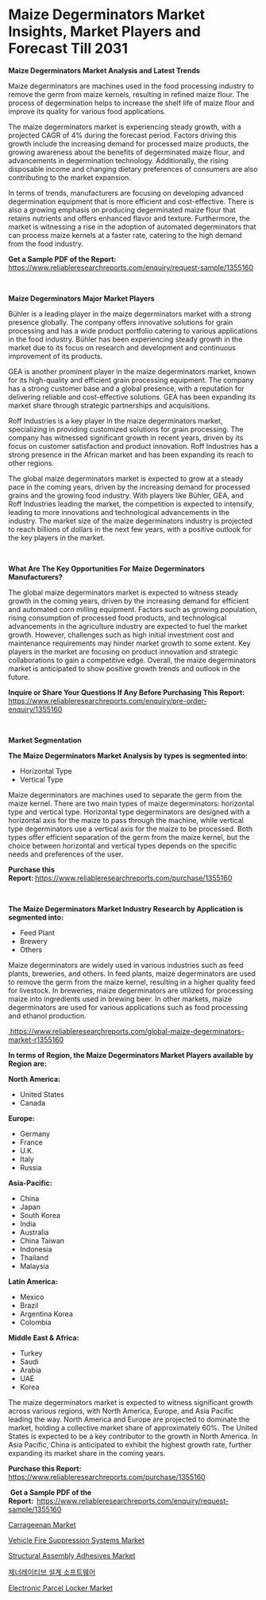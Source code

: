 <p><h1>Maize Degerminators Market Insights, Market Players and Forecast Till 2031</h1></p><p><strong>Maize Degerminators Market Analysis and Latest Trends</strong></p>
<p><p>Maize degerminators are machines used in the food processing industry to remove the germ from maize kernels, resulting in refined maize flour. The process of degermination helps to increase the shelf life of maize flour and improve its quality for various food applications.</p><p>The maize degerminators market is experiencing steady growth, with a projected CAGR of 4% during the forecast period. Factors driving this growth include the increasing demand for processed maize products, the growing awareness about the benefits of degerminated maize flour, and advancements in degermination technology. Additionally, the rising disposable income and changing dietary preferences of consumers are also contributing to the market expansion.</p><p>In terms of trends, manufacturers are focusing on developing advanced degermination equipment that is more efficient and cost-effective. There is also a growing emphasis on producing degerminated maize flour that retains nutrients and offers enhanced flavor and texture. Furthermore, the market is witnessing a rise in the adoption of automated degerminators that can process maize kernels at a faster rate, catering to the high demand from the food industry.</p></p>
<p><strong>Get a Sample PDF of the Report:&nbsp;</strong> <a href="https://www.reliableresearchreports.com/enquiry/request-sample/1355160">https://www.reliableresearchreports.com/enquiry/request-sample/1355160</a></p>
<p>&nbsp;</p>
<p><strong>Maize Degerminators Major Market Players</strong></p>
<p><p>Bühler is a leading player in the maize degerminators market with a strong presence globally. The company offers innovative solutions for grain processing and has a wide product portfolio catering to various applications in the food industry. Bühler has been experiencing steady growth in the market due to its focus on research and development and continuous improvement of its products.</p><p>GEA is another prominent player in the maize degerminators market, known for its high-quality and efficient grain processing equipment. The company has a strong customer base and a global presence, with a reputation for delivering reliable and cost-effective solutions. GEA has been expanding its market share through strategic partnerships and acquisitions.</p><p>Roff Industries is a key player in the maize degerminators market, specializing in providing customized solutions for grain processing. The company has witnessed significant growth in recent years, driven by its focus on customer satisfaction and product innovation. Roff Industries has a strong presence in the African market and has been expanding its reach to other regions.</p><p>The global maize degerminators market is expected to grow at a steady pace in the coming years, driven by the increasing demand for processed grains and the growing food industry. With players like Bühler, GEA, and Roff Industries leading the market, the competition is expected to intensify, leading to more innovations and technological advancements in the industry. The market size of the maize degerminators industry is projected to reach billions of dollars in the next few years, with a positive outlook for the key players in the market.</p></p>
<p>&nbsp;</p>
<p><strong>What Are The Key Opportunities For Maize Degerminators Manufacturers?</strong></p>
<p><p>The global maize degerminators market is expected to witness steady growth in the coming years, driven by the increasing demand for efficient and automated corn milling equipment. Factors such as growing population, rising consumption of processed food products, and technological advancements in the agriculture industry are expected to fuel the market growth. However, challenges such as high initial investment cost and maintenance requirements may hinder market growth to some extent. Key players in the market are focusing on product innovation and strategic collaborations to gain a competitive edge. Overall, the maize degerminators market is anticipated to show positive growth trends and outlook in the future.</p></p>
<p><strong>Inquire or Share Your Questions If Any Before Purchasing This Report:</strong> <a href="https://www.reliableresearchreports.com/enquiry/pre-order-enquiry/1355160">https://www.reliableresearchreports.com/enquiry/pre-order-enquiry/1355160</a></p>
<p>&nbsp;</p>
<p><strong>Market Segmentation</strong></p>
<p><strong>The Maize Degerminators Market Analysis by types is segmented into:</strong></p>
<p><ul><li>Horizontal Type</li><li>Vertical Type</li></ul></p>
<p><p>Maize degerminators are machines used to separate the germ from the maize kernel. There are two main types of maize degerminators: horizontal type and vertical type. Horizontal type degerminators are designed with a horizontal axis for the maize to pass through the machine, while vertical type degerminators use a vertical axis for the maize to be processed. Both types offer efficient separation of the germ from the maize kernel, but the choice between horizontal and vertical types depends on the specific needs and preferences of the user.</p></p>
<p><strong>Purchase this Report:&nbsp;</strong><a href="https://www.reliableresearchreports.com/purchase/1355160">https://www.reliableresearchreports.com/purchase/1355160</a></p>
<p>&nbsp;</p>
<p><strong>The Maize Degerminators Market Industry Research by Application is segmented into:</strong></p>
<p><ul><li>Feed Plant</li><li>Brewery</li><li>Others</li></ul></p>
<p><p>Maize degerminators are widely used in various industries such as feed plants, breweries, and others. In feed plants, maize degerminators are used to remove the germ from the maize kernel, resulting in a higher quality feed for livestock. In breweries, maize degerminators are utilized for processing maize into ingredients used in brewing beer. In other markets, maize degerminators are used for various applications such as food processing and ethanol production.</p></p>
<p><a href="https://www.reliableresearchreports.com/global-maize-degerminators-market-r1355160">&nbsp;https://www.reliableresearchreports.com/global-maize-degerminators-market-r1355160</a></p>
<p><strong>In terms of Region, the Maize Degerminators Market Players available by Region are:</strong></p>
<p>
    <p> <strong> North America: </strong>
        <ul>
            <li>United States</li>
            <li>Canada</li>
        </ul>
        </p> 
    <p> <strong> Europe: </strong>
        <ul>
            <li>Germany</li>
            <li>France</li>
            <li>U.K.</li>
            <li>Italy</li>
            <li>Russia</li>
        </ul>
        </p> 
    <p> <strong> Asia-Pacific: </strong>
        <ul>
            <li>China</li>
            <li>Japan</li>
            <li>South Korea</li>
            <li>India</li>
            <li>Australia</li>
            <li>China Taiwan</li>
            <li>Indonesia</li>
            <li>Thailand</li>
            <li>Malaysia</li>
        </ul>
        </p> 
    <p> <strong> Latin America: </strong>
        <ul>
            <li>Mexico</li>
            <li>Brazil</li>
            <li>Argentina Korea</li>
            <li>Colombia</li>
        </ul>
        </p> 
    <p> <strong> Middle East & Africa: </strong>
        <ul>
            <li>Turkey</li>
            <li>Saudi</li>
            <li>Arabia</li>
            <li>UAE</li>
            <li>Korea</li>
        </ul>
    </p>
    </p>
<p><p>The maize degerminators market is expected to witness significant growth across various regions, with North America, Europe, and Asia Pacific leading the way. North America and Europe are projected to dominate the market, holding a collective market share of approximately 60%. The United States is expected to be a key contributor to the growth in North America. In Asia Pacific, China is anticipated to exhibit the highest growth rate, further expanding its market share in the coming years.</p></p>
<p><strong>Purchase this Report: </strong><a href="https://www.reliableresearchreports.com/purchase/1355160">https://www.reliableresearchreports.com/purchase/1355160</a></p>
<p>&nbsp;<strong>Get a Sample PDF of the Report:&nbsp;&nbsp;</strong><a href="https://www.reliableresearchreports.com/enquiry/request-sample/1355160">https://www.reliableresearchreports.com/enquiry/request-sample/1355160</a></p>
<p><strong></strong></p>
<p><p><a href="https://issuu.com/reportprime-2/docs/carrageenan-market-size-2030.pptx">Carrageenan Market</a></p><p><a href="https://view.publitas.com/reportprime-1/vehicle-fire-suppression-systems-market-research-report-its-history-and-forecast-2024-to-2031/">Vehicle Fire Suppression Systems Market</a></p><p><a href="https://summer-dogwood-3e9.notion.site/Structural-Assembly-Adhesives-Market-Outlook-Industry-Overview-and-Forecast-2024-to-2031-384e4a58258e40b89afd56844259a21d">Structural Assembly Adhesives Market</a></p><p><a href="https://github.com/RichardLueilwitz787/Market-Research-Report-List-1/blob/main/453087640466.md">제너레이티브 설계 소프트웨어</a></p><p><a href="https://view.publitas.com/reportprime-1/electronic-parcel-locker-market-size-and-market-trends-complete-industry-overview-2024-to-2031/">Electronic Parcel Locker Market</a></p></p>
